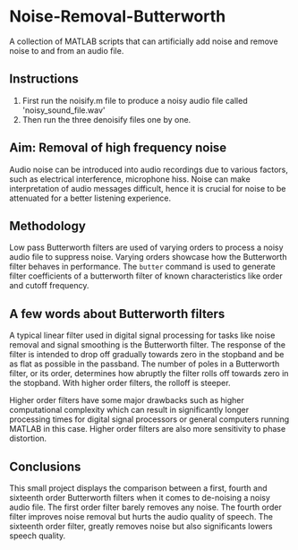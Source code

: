 # Noise-Removal-Butterworth
A collection of MATLAB scripts that can artificially add noise and remove noise to and from an audio file.

## Instructions
1. First run the noisify.m file to produce a noisy audio file called 'noisy_sound_file.wav'
2. Then run the three denoisify files one by one.

## Aim: Removal of high frequency noise
Audio noise can be introduced into audio recordings due to various factors, such as electrical interference, microphone hiss. Noise can make interpretation of audio messages difficult, hence it is crucial for noise to be attenuated for a better listening experience.

## Methodology
Low pass Butterworth filters are used of varying orders to process a noisy audio file to suppress noise. Varying orders showcase how the Butterworth filter behaves in performance. The `butter` command is used to generate filter coefficients of a butterworth filter of known characteristics like order and cutoff frequency.

## A few words about Butterworth filters
A typical linear filter used in digital signal processing for tasks like noise removal and signal smoothing is the Butterworth filter.
The response of the filter is intended to drop off gradually towards zero in the stopband and be as flat as possible in the passband.
The number of poles in a Butterworth filter, or its order, determines how abruptly the filter rolls off towards zero in the stopband.
With higher order filters, the rolloff is steeper. 

Higher order filters have some major drawbacks such as higher computational complexity which can result in significantly longer processing times for digital signal processors or general computers running MATLAB in this case. Higher order filters are also more sensitivity to phase distortion.

## Conclusions
This small project displays the comparison between a first, fourth and sixteenth order Butterworth filters when it comes to de-noising a noisy audio file.
The first order filter barely removes any noise.
The fourth order filter improves noise removal but hurts the audio quality of speech.
The sixteenth order filter, greatly removes noise but also significants lowers speech quality.
